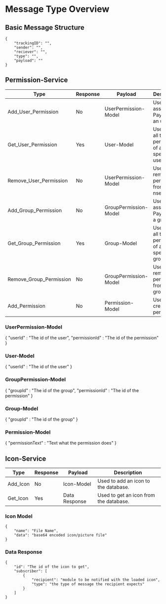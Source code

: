 # Message Type Overview

## Basic Message Structure
```
{
	"trackingID": "",
	"sender": "",
	"reciever": "",
	"type": "",
	"payload": ""
}
```


## Permission-Service

 | Type 		   | Response | Payload 		| Description 					     |
 |-------------------------|----------|-------------------------|----------------------------------------------------|
 | Add_User_Permission 	   | No       | UserPermission-Model    | Used to assign Payloads to an user		     |
 | Get_User_Permission 	   | Yes      | User-Model 		| Used to get all the permissions of a specific user |
 | Remove_User_Permission  | No       | UserPermission-Model    | Used to remove a permission from an nser 	     |
 | Add_Group_Permission    | No       | GroupPermission-Model   | Used to assign Payloads to a group 		     |
 | Get_Group_Permission    | Yes      | Group-Model 		| Used to get all the permissions of a specific group|
 | Remove_Group_Permission | No       | GroupPermission-Model   | Used to remove a permission from an group 	     |
 | Add_Permission 	   | No       | Permission-Model 	| Used to create new permissions 		     |

### UserPermission-Model
{
	"userId" : "The id of the user",
	"permissionId" : "The id of the permission"
}

### User-Model
{
	"userId" : "The id of the user"
}

### GroupPermission-Model
{
	"groupId" : "The id of the group",
	"permissionId" : "The id of the permission"
}

### Group-Model
{
	"groupId" : "The id of the group"
}

### Permission-Model
{
	"permissionText" : "Text what the permission does"
}


## Icon-Service

 | Type     | Response | Payload       | Description                            |
 |----------|----------|---------------|----------------------------------------|
 | Add_Icon | No       | Icon-Model    | Used to add an icon to the database.   |
 | Get_Icon | Yes      | Data Response | Used to get an icon from the database. |

### Icon Model
```
{
	"name": "File Name",
	"data": "base64 encoded icon/picture file"
}
```

### Data Response
```
{
	"id": "The id of the icon to get",
	"subscriber": [
		{
			"recipient": "module to be notified with the loaded icon",
			"type": "the type of message the recipient expects"
		}
	]
}
```
